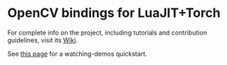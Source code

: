 OpenCV bindings for LuaJIT+Torch
=====================

For complete info on the project, including tutorials and contribution guidelines, visit its [Wiki](https://github.com/VisionLabs/torch-opencv/wiki).

See [this page](https://github.com/VisionLabs/torch-opencv/wiki/Trying-it-out) for a watching-demos quickstart.
